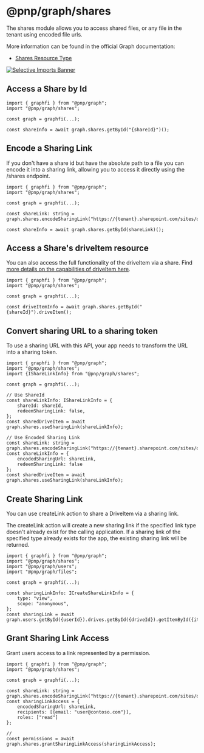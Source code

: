 # @pnp/graph/shares

The shares module allows you to access shared files, or any file in the tenant using encoded file urls.

More information can be found in the official Graph documentation:

- [Shares Resource Type](https://docs.microsoft.com/en-us/graph/api/shares-get?view=graph-rest-1.0)

[![Selective Imports Banner](https://img.shields.io/badge/Selective%20Imports-informational.svg)](../concepts/selective-imports.md)

## Access a Share by Id

```TS
import { graphfi } from "@pnp/graph";
import "@pnp/graph/shares";

const graph = graphfi(...);

const shareInfo = await graph.shares.getById("{shareId}")();
```

## Encode a Sharing Link

If you don't have a share id but have the absolute path to a file you can encode it into a sharing link, allowing you to access it directly using the /shares endpoint.

```TS
import { graphfi } from "@pnp/graph";
import "@pnp/graph/shares";

const graph = graphfi(...);

const shareLink: string = graph.shares.encodeSharingLink("https://{tenant}.sharepoint.com/sites/dev/Shared%20Documents/new.pptx");

const shareInfo = await graph.shares.getById(shareLink)();
```

## Access a Share's driveItem resource

You can also access the full functionality of the driveItem via a share. Find [more details on the capabilities of driveItem here](./files.md).

```TS
import { graphfi } from "@pnp/graph";
import "@pnp/graph/shares";

const graph = graphfi(...);

const driveItemInfo = await graph.shares.getById("{shareId}").driveItem();
```

## Convert sharing URL to a sharing token

To use a sharing URL with this API, your app needs to transform the URL into a sharing token.

```TS
import { graphfi } from "@pnp/graph";
import "@pnp/graph/shares";
import {IShareLinkInfo} from "@pnp/graph/shares";

const graph = graphfi(...);

// Use ShareId
const shareLinkInfo: IShareLinkInfo = {
    shareId: shareId,
    redeemSharingLink: false,
};
const sharedDriveItem = await graph.shares.useSharingLink(shareLinkInfo);

// Use Encoded Sharing Link
const shareLink: string = graph.shares.encodeSharingLink("https://{tenant}.sharepoint.com/sites/dev/Shared%20Documents/new.pptx");
const shareLinkInfo = {
    encodedSharingUrl: shareLink,
    redeemSharingLink: false
};
const sharedDriveItem = await graph.shares.useSharingLink(shareLinkInfo);
```

## Create Sharing Link

You can use createLink action to share a DriveItem via a sharing link.

The createLink action will create a new sharing link if the specified link type doesn't already exist for the calling application. If a sharing link of the specified type already exists for the app, the existing sharing link will be returned.

```TS
import { graphfi } from "@pnp/graph";
import "@pnp/graph/shares";
import "@pnp/graph/users";
import "@pnp/graph/files";

const graph = graphfi(...);

const sharingLinkInfo: ICreateShareLinkInfo = {
    type: "view",
    scope: "anonymous",
};
const sharingLink = await graph.users.getById({userId}).drives.getById({driveId}).getItemById({itemId}).createSharingLink(sharingLinkInfo);

```

## Grant Sharing Link Access

Grant users access to a link represented by a permission.

```TS
import { graphfi } from "@pnp/graph";
import "@pnp/graph/shares";

const graph = graphfi(...);

const shareLink: string = graph.shares.encodeSharingLink("https://{tenant}.sharepoint.com/sites/dev/Shared%20Documents/new.pptx");
const sharingLinkAccess = {
    encodedSharingUrl: shareLink,
    recipients: [{email: "user@contoso.com"}],
    roles: ["read"]
};

// 
const permissions = await graph.shares.grantSharingLinkAccess(sharingLinkAccess);

```
